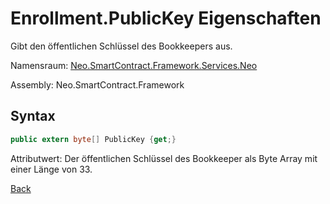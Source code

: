 # Enrollment.PublicKey Eigenschaften

Gibt den öffentlichen Schlüssel des Bookkeepers aus.

Namensraum: [Neo.SmartContract.Framework.Services.Neo](../../neo.md)

Assembly: Neo.SmartContract.Framework

## Syntax

```c#
public extern byte[] PublicKey {get;}
```

Attributwert: Der öffentlichen Schlüssel des Bookkeeper als Byte Array mit einer Länge von 33.



[Back](../Enrollment.md)
